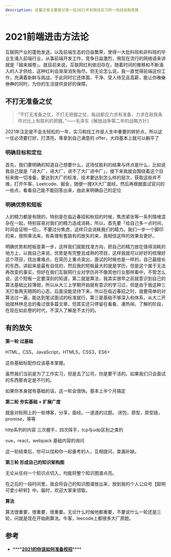 ```yaml
---
description: 这篇文章主要是记录一些2021年初我找实习的一些经验和思路
---
```


# 2021前端进击方法论

互联网产业的蓬勃发送，以及前端生态的日益繁荣，使得一大批科班和非科班的毕业生涌入前端行业，从事前端开发工作，竞争日益激烈，用现在流行的网络语来讲就是「越来越卷」。就目前来说，互联网红利依旧存在，随着时间的推移和不断涌入的人才供给，这种红利会渐渐消失殆尽。但无论怎么说，我一直觉得前端这份工作，充满着新鲜与挑战，于此同时它还体面、干净、受人待见且高薪，能让你~~改变世界~~的同时，为你的生活提供良好的保障。

## 不打无准备之仗

> “不打无准备之仗，不打无把握之仗，每战都应力求有准备，力求在敌我条件对比上有胜利的把握。”——毛泽东《解放战争第二年的战略方针》

2021年注定是不会太轻松的一年，实习和找工作是人生中重要的转折点，所以这一仗必须要打好，打漂亮，等拿到自己满意的 offer，大四基本上就可以躺平了

### 明确目标和定位

首先，我们要明确的知道自己想要什么，这场仗胜利的结果与终点是什么，比如说我自己就是「进大厂，进大厂，进不了大厂进中厂」，接下来我就会围绕着这个目标来做一切准备，要达到大厂的标准，技术要达到怎么样的层次，获取这些并不难，打开牛客、Leetcode、掘金，随便一搜XX大厂面经，然后再根据面试官问的一些点，看看自己能不能回答出来，由此来明确自己的定位

### 明确优势和短板

人的精力都是有限的，特别是在临近春招和秋招的时候，焦虑紧张等一系列情绪混杂在一起，特别容易对我们的精力造成消耗，所以，首先要「给自己多一点时间，时间会证明一切」，不要过分焦虑，这样只会消耗我们的精力。我们一步一个脚印的来，按照章法来，有条理有套路有的放矢的来，我相信这样的效果会更好。

明确优势和短板是第一步，这样我们就能找准方向，把自己的精力放在值得消耗的地方上，以我自己来说，优势是有完整且成熟的项目，这样我就可以好好的梳理好这个项目，找出重难点，在简历上重点突出，面试的时候也是一样的，自己最擅长的东西，讲起来是最有自信的，然后我的短板最大的就是学历，但是这个属于无法再改变的事实，但好在我们互联网行业对学历并不像其他行业那样看中，不管怎么说，这个短板一定要深刻的知道，第二就是算法，我其实很早之前就意识到自己的算法基础比较薄弱，所以从大三上学期开始就有意识的学习过，但是由于我这种三天打鱼两天晒网的心态，后面没能坚持下来，所以在临近春招之时，我要简单的对算法过一遍，能达到笔试面试的标准就行，第三是基础不够深入和体系，从大二开始就林林总总的看过很多篇文章，但其实还只停留在看看、凑热闹、了解的阶段，在现在如此卷的时代，不深入了解是不太行的。

## 有的放矢

**第一轮 过基础**

HTML，CSS，JavaScript，HTML5，CSS3，ES6+

这些基础标配你应该基本掌握。

虽然我们当前是为了工作实习，但是去了公司，你是要干活的。如果我们只会面试的东西那肯定是不行的。

如果你本身就有基础的话，这一轮会很快。基本上半个月搞定

**第二轮 夯实基础 + 扩展广度**

就是对标网上的一些博客，分享，面经。一道道的过题。 闭包，原型，原型链，promise，等等

http系列的内容 三次握手，四次挥手，tcp与udp区别之类的

vue，react，webpack 基础内容的询问

这一轮结束后，你可以找和你一起备考的人，互相提问，查漏补缺。

**第三轮 形成自己的知识架构图**

无论从任何一个知识点切入，均能将整个知识图谱点亮。

在之后的一段时间里，我会将自己的知识图谱放出来，放到我的个人公众号【聪明可爱小轩轩】中。届时，欢迎大家来领取。

**算法**

算法很重要，很重要，很重要。无论什么时候他都重要，不要说什么一轮还是三轮，问就是现在开始刷算法。牛客，leecode上都很多大厂原题。  


## 参考

* \*\*\*\*[**2021的你该如何准备校招**](https://juejin.cn/post/6920977930772283406)\*\*\*\*


